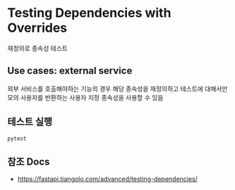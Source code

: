 # Testing Dependencies with Overrides

재정의로 종속성 테스트


## Use cases: external service

외부 서비스를 호출해야하는 기능의 경우 해당 종속성을 재정의하고 테스트에 대해서만 모의 사용자를 반환하는 사용자 지정 종속성을 사용할 수 있음


## 테스트 실행

```
pytest
```


## 참조 Docs

- https://fastapi.tiangolo.com/advanced/testing-dependencies/
